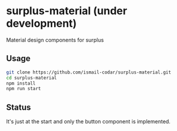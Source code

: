 # surplus-material (under development)
Material design components for surplus
## Usage 

```bash
git clone https://github.com/ismail-codar/surplus-material.git
cd surplus-material
npm install
npm run start

```

## Status
It's just at the start and only the button component is implemented.
